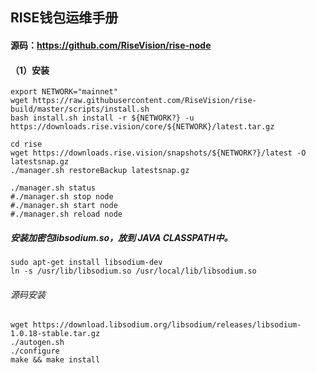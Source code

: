 

## RISE钱包运维手册
#### 源码：https://github.com/RiseVision/rise-node

#### （1）安装
```
export NETWORK="mainnet"
wget https://raw.githubusercontent.com/RiseVision/rise-build/master/scripts/install.sh
bash install.sh install -r ${NETWORK?} -u https://downloads.rise.vision/core/${NETWORK}/latest.tar.gz

cd rise
wget https://downloads.rise.vision/snapshots/${NETWORK?}/latest -O latestsnap.gz
./manager.sh restoreBackup latestsnap.gz

./manager.sh status
#./manager.sh stop node
#./manager.sh start node
#./manager.sh reload node

```


##### 安装加密包libsodium.so，放到 JAVA CLASSPATH中。
```
sudo apt-get install libsodium-dev
ln -s /usr/lib/libsodium.so /usr/local/lib/libsodium.so
```
###### 源码安装
```
wget https://download.libsodium.org/libsodium/releases/libsodium-1.0.18-stable.tar.gz
./autogen.sh
./configure
make && make install
```
